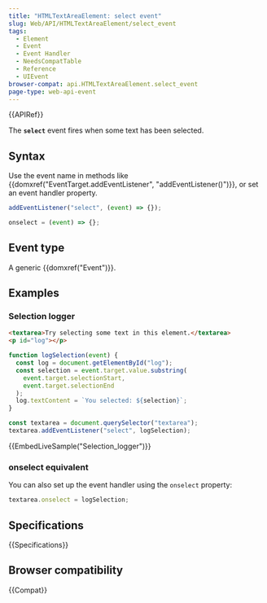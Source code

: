 ```yaml
---
title: "HTMLTextAreaElement: select event"
slug: Web/API/HTMLTextAreaElement/select_event
tags:
  - Element
  - Event
  - Event Handler
  - NeedsCompatTable
  - Reference
  - UIEvent
browser-compat: api.HTMLTextAreaElement.select_event
page-type: web-api-event
---
```


{{APIRef}}

The **`select`** event fires when some text has been selected.

## Syntax

Use the event name in methods like {{domxref("EventTarget.addEventListener", "addEventListener()")}}, or set an event handler property.

```js
addEventListener("select", (event) => {});

onselect = (event) => {};
```

## Event type

A generic {{domxref("Event")}}.

## Examples

### Selection logger

```html
<textarea>Try selecting some text in this element.</textarea>
<p id="log"></p>
```

```js
function logSelection(event) {
  const log = document.getElementById("log");
  const selection = event.target.value.substring(
    event.target.selectionStart,
    event.target.selectionEnd
  );
  log.textContent = `You selected: ${selection}`;
}

const textarea = document.querySelector("textarea");
textarea.addEventListener("select", logSelection);
```

{{EmbedLiveSample("Selection_logger")}}

### onselect equivalent

You can also set up the event handler using the `onselect` property:

```js
textarea.onselect = logSelection;
```

## Specifications

{{Specifications}}

## Browser compatibility

{{Compat}}
